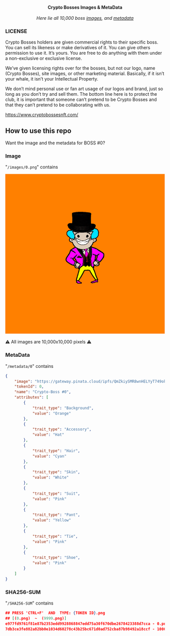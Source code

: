 <p align="center">
  <b>
    Crypto Bosses Images & MetaData
  </b>

  <br>
  <br><i>Here lie all 10,000 boss <a href="/images">images</a>, and <a href="/metadata">metadata</a></i>
</p>

### LICENSE

Crypto Bosses holders are given commercial rights to their specific boss. You can sell its likeness or make derivatives of it. You can give others permission to use it. It’s yours. You are free to do anything with them under a non-exclusive or exclusive license.

We’ve given licensing rights over for the bosses, but not our logo, name (Crypto Bosses), site images, or other marketing material. Basically, if it isn’t your whale, it isn’t your Intellectual Property.

We don’t mind personal use or fan art usage of our logos and brand, just so long as you don’t try and sell them. The bottom line here is to protect the club, it is important that someone can’t pretend to be Crypto Bosses and that they can’t pretend to be collaborating with us.

https://www.cryptobossesnft.com/

## How to use this repo

Want the image and the metadata for BOSS #0?

### Image

"`/images/0.png`" contains

![](/images/0.png)

⚠️  All images are 10,000x10,000 pixels ⚠️

### MetaData

"`/metadata/0`" contains

```json
{
    "image": "https://gateway.pinata.cloud/ipfs/QmZkiySMR8wnHELYyT749ok5FgYZwqLX1t2RdUqyMkHkyA/0.png",
    "tokenId": 0,
    "name": "Crypto-Boss #0",
    "attributes": [
        {
            "trait_type": "Background",
            "value": "Orange"
        },
        {
            "trait_type": "Accessory",
            "value": "Hat"
        },
        {
            "trait_type": "Hair",
            "value": "Cyan"
        },
        {
            "trait_type": "Skin",
            "value": "White"
        },
        {
            "trait_type": "Suit",
            "value": "Pink"
        },
        {
            "trait_type": "Pant",
            "value": "Yellow"
        },
        {
            "trait_type": "Tie",
            "value": "Pink"
        },
        {
            "trait_type": "Shoe",
            "value": "Pink"
        }
    ]
}
```

### SHA256-SUM

"`/SHA256-SUM`" contains

```json
## PRESS 'CTRL+F'  AND  TYPE: {TOKEN ID}.png
## [(0.png)  ~  (9999.png)]
e977fd9761f81e87b2353edd9928868847edd75a30f670dbe2678423388d7cca - 0.png
7db3ce3fe882a82bb0e1034d60278c43b25bc671d0ad752cba87b98492a18ccf - 1000.png
```
